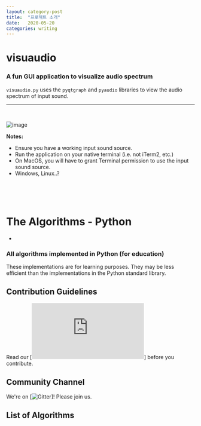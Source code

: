 ```yaml
---
layout: category-post
title:  "프로젝트 소개"
date:   2020-05-20
categories: writing
---
```

# visuaudio
### A fun GUI application to visualize audio spectrum

```visuaudio.py``` uses the ```pyqtgraph``` and ```pyaudio``` libraries to view the audio spectrum of input sound.
<hr>

<br>

![image](https://user-images.githubusercontent.com/63694834/82566735-5116f180-9bb7-11ea-9eef-abdafb0eb497.png)

</p>
<b>Notes:</b>
<ul>
<li>Ensure you have a working input sound source.</li>
<li>Run the application on your native terminal (i.e. not iTerm2, etc.)</li>
<li>On MacOS, you will have to grant Terminal permission to use the input sound source.</li>
<li>Windows, Linux..?
</ul>

<br>
<br>
<br>

# The Algorithms - Python
-

### All algorithms implemented in Python (for education)

These implementations are for learning purposes. They may be less efficient than the implementations in the Python standard library.

## Contribution Guidelines

Read our [![Contribution Guidelines](https://github.com/BearHunter49/Python/blob/a29a2a3a0698e936d7275e2c02d3c0c6e478cb4c/CONTRIBUTING.md)] before you contribute.

## Community Channel

We're on [![Gitter](https://gitter.im/TheAlgorithms)]!  Please join us.

## List of Algorithms

